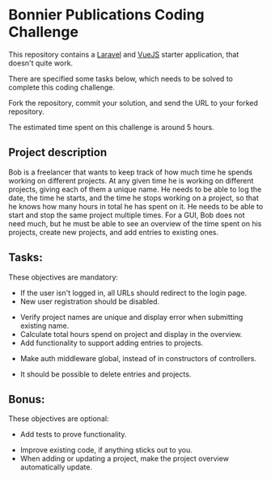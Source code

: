 # Bonnier Publications Coding Challenge
This repository contains a [Laravel](https://laravel.com/docs/7.x) and [VueJS](https://vuejs.org/) starter application, that doesn't quite work.

There are specified some tasks below, which needs to be solved to complete this coding challenge.

Fork the repository, commit your solution, and send the URL to your forked repository.

The estimated time spent on this challenge is around 5 hours.

## Project description
Bob is a freelancer that wants to keep track of how much time he spends working on different projects.
At any given time he is working on different projects, giving each of them a unique name.
He needs to be able to log the date, the time he starts, and the time he stops working on a project, so that he knows how many hours in total he has spent on it.
He needs to be able to start and stop the same project multiple times.
For a GUI, Bob does not need much, but he must be able to see an overview of the time spent on his projects, create new projects, and add entries to existing ones.

## Tasks:
These objectives are mandatory:
- If the user isn't logged in, all URLs should redirect to the login page.
- New user registration should be disabled.
* Verify project names are unique and display error when submitting existing name.
* Calculate total hours spend on project and display in the overview.
* Add functionality to support adding entries to projects.
- Make auth middleware global, instead of in constructors of controllers.
* It should be possible to delete entries and projects.

## Bonus:
These objectives are optional:
- Add tests to prove functionality.
* Improve existing code, if anything sticks out to you.
* When adding or updating a project, make the project overview automatically update.
